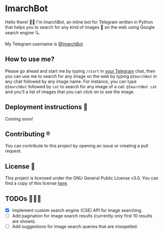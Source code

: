 # ImarchBot

Hello there! 👋🏻 I'm ImarchBot, an inline bot for Telegram written in Python that helps you to search
for any kind of images 🤯 on the web using Google search engine 🔍.

My Telegram username is [@ImarchBot](https://t.me/ImarchBot)

## How to use me?

Please go ahead and start me by typing `/start` in [your Telegram](https://t.me/ImarchBot) chat,
then you can use me to search for any image on the web by typing `@ImarchBot` in any chat followed by
any image name.
For instance, you can type `@ImarchBot` followed by `cat` to search for any image of a cat:
`@ImarchBot cat` and you'll a list of images that you can click on to see the image.

## Deployment instructions 🚀

Coming soon!

## Contributing ®️

You can contribute to this project by opening an issue or creating a pull request.

## License 📝

This project is licensed under the GNU General Public License v3.0.
You can find a copy of this license [here](LICENSE).

## TODOs 👨🏻‍💻

- [x] Implement custom search engine (CSE) API for image searching.
- [ ] Add pagination for image search results (currently only first 10 results are shown).
- [ ] Add suggestions for image search queries that are misspelled.
